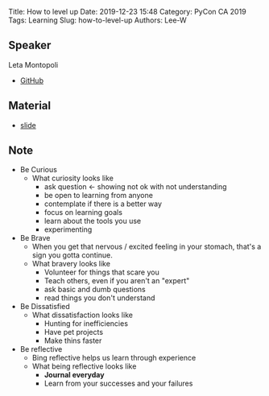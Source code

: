 Title: How to level up
Date: 2019-12-23 15:48
Category: PyCon CA 2019
Tags: Learning
Slug: how-to-level-up
Authors: Lee-W

## Speaker
Leta Montopoli

* [GitHub](https://github.com/lmontopo)

## Material
* [slide](https://github.com/lmontopo/HowToLevelUp/blob/master/HowToLevelUp.pdf)

## Note
* Be Curious
    * What curiosity looks like
        * ask question ← showing not ok with not understanding
        * be open to learning from anyone
        * contemplate if there is a better way
        * focus on learning goals
        * learn about the tools you use
        * experimenting
* Be Brave
    * When you get that nervous / excited feeling in your stomach, that's a sign you gotta continue.
    * What bravery looks like
        * Volunteer for things that scare you
        * Teach others, even if you aren't an "expert"
        * ask basic and dumb questions
        * read things you don't understand
* Be Dissatisfied
    * What dissatisfaction looks like
        * Hunting for inefficiencies
        * Have pet projects
        * Make thins faster
* Be reflective
    * Bing reflective helps us learn through experience
    * What being reflective looks like
        * **Journal everyday**
        * Learn from your successes and your failures
